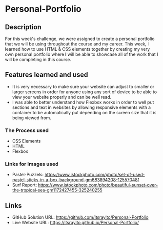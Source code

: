 # Personal-Portfolio
## Description
For this week's challenge, we were assigned to create a personal portfolio that we will be using throughout the course and my career.
This week, I learned how to use HTML & CSS elements together by creating my very own personal portfolio where I will be able to showcase all of the work that I will be completing in this course.
## Features learned and used
- It is very necessary to make sure your website can adjust to smaller or larger screens in order for anyone using any sort of device to be able to view your website properly and can be well read.
-  I was able to better understand how Flexbox works in order to well put sections and text in websites by allowing responsive elements with a container to be automatically put depending on the screen size that it is being viewed from.
### The Process used
- CSS Elements
- HTML
- Flexbox
### Links for Images used
-  Pastel-Puzzels: https://www.istockphoto.com/photo/set-of-used-pastel-sticks-in-a-box-background-gm683894208-125570481
-  Surf Report: https://www.istockphoto.com/photo/beautiful-sunset-over-the-tropical-sea-gm1172427455-325240255
## Links
- GitHub Solution URL:
https://github.com/itsrayito/Personal-Portfolio
- Live Website URL:
https://itsrayito.github.io/Personal-Portfolio/
